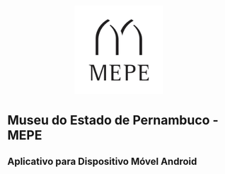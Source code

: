 <p align="center">
<img src="images/logoapp.jpg" width="200x">
</p>

# Museu do Estado de Pernambuco - MEPE

## Aplicativo para Dispositivo Móvel Android
